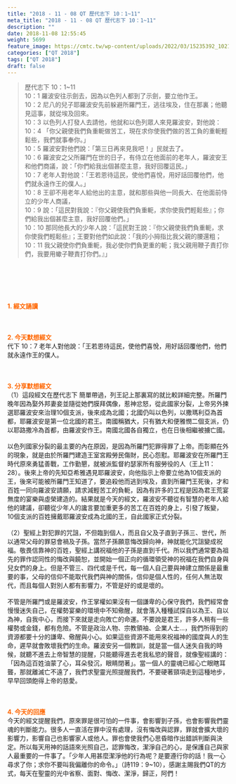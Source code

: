 ```yaml
---
title: "2018 - 11 - 08 QT 歷代志下 10：1~11"
meta_title: "2018 - 11 - 08 QT 歷代志下 10：1~11"
description: ""
date: 2018-11-08 12:55:45
weight: 5699
feature_image: https://cmtc.tw/wp-content/uploads/2022/03/15235392_10211799862337740_180693556567566654_o-1.webp
categories: ["QT 2018"]
tags: ["QT 2018"]
draft: false
---
```


<blockquote>歷代志下 10：1~11<br />
10：1 羅波安往示劍去，因為以色列人都到了示劍，要立他作王。<br />
10：2 尼八的兒子耶羅波安先前躲避所羅門王，逃往埃及，住在那裏；他聽見這事，就從埃及回來。<br />
10：3 以色列人打發人去請他，他就和以色列眾人來見羅波安，對他說：<br />
10：4 「你父親使我們負重軛做苦工，現在求你使我們做的苦工負的重軛輕鬆些，我們就事奉你。」<br />
10：5 羅波安對他們說：「第三日再來見我吧！」民就去了。<br />
10：6 羅波安之父所羅門在世的日子，有侍立在他面前的老年人，羅波安王和他們商議，說：「你們給我出個甚麼主意，我好回覆這民。」<br />
10：7 老年人對他說：「王若恩待這民，使他們喜悅，用好話回覆他們，他們就永遠作王的僕人。」<br />
10：8 王卻不用老年人給他出的主意，就和那些與他一同長大、在他面前侍立的少年人商議，<br />
10：9 說：「這民對我說：『你父親使我們負重軛，求你使我們輕鬆些』；你們給我出個甚麼主意，我好回覆他們。」<br />
10：10 那同他長大的少年人說：「這民對王說：『你父親使我們負重軛，求你使我們輕鬆些』；王要對他們如此說：「我的小拇指比我父親的腰還粗；<br />
10：11 我父親使你們負重軛，我必使你們負更重的軛；我父親用鞭子責打你們，我要用蠍子鞭責打你們。』」</blockquote><br />
&nbsp;<br />
<br />
&nbsp;<br />
<br />
<span style="color: #ff6600;"><strong>1. </strong><strong>經文誦讀</strong></span><br />
<br />
<span style="color: #ff6600;"><strong> </strong></span><br />
<br />
<span style="color: #ff6600;"><strong>2. 今天默想</strong><strong>經文<br />
</strong></span>代下 10：7 老年人對他說：「王若恩待這民，使他們喜悅，用好話回覆他們，他們就永遠作王的僕人。<br />
<br />
&nbsp;<br />
<br />
<span style="color: #ff6600;"><strong>3. 分享默想經文<br />
</strong></span>（1）這段經文在歷代志下 簡單帶過，列王記上那裏寫的就比較詳細完整。所羅門晚年因為娶外邦妻妾並隨從她們膜拜偶像，惹神忿怒，從此國家分裂，上帝另外揀選耶羅波安來治理10個支派，後來成為北國；北國仍叫以色列，以撒瑪利亞為首都，耶羅波安是第一位北國的君王。南國稱猶大，只有猶大和便雅憫二個支派，仍以耶路撒冷為首都，由羅波安作王。南國北國各自獨立，也在日後相繼被擄亡國。<br />
<br />
以色列國家分裂的最主要的內在原因，是因為所羅門犯罪得罪了上帝。而彰顯在外的現象，就是由於所羅門建造王室宮殿勞民傷財，民心怨懟。耶羅波安在所羅門王時代原來勇猛善戰，工作勤懇，就被派監督約瑟家所有服勞役的人（王上11：28）。後來上帝的先知亞希雅遇見耶羅波安，向他指示上帝要立他為10個支派的王，後來可能被所羅門王知道了，要追殺他而逃到埃及，直到所羅門王死後，才和百姓一同向羅波安請願，請求減輕苦工的負軛，因為有許多的工程是因為君王荒宴無度的宴樂與虛榮建造的。結果就是今天的經文，羅波安不聽從有智慧的老年人給他的建議，卻聽從少年人的讒言要加重更多的苦工在百姓的身上，引發了叛變，10個支派的百姓擁戴耶羅波安成為北國的王，自此國家正式分裂。<br />
<br />
（2）聖經上對犯罪的咒詛，不但臨到個人，而且自父及子直到子孫三、世代，所以通常父母的罪惡會禍及子孫。當然子孫願意悔改歸向神，神就能化咒詛變成祝福。敬畏信靠神的百姓，聖經上講祝福他的子孫是直到千代。所以我們通常要為祖先的罪作認同性的悔改與饒恕，並開始一個正向的循環領受神的祝福在我們自身與兒女們的身上。但是不管三、四代或是千代，每一個人自己要與神建立關係是最重要的事，父母的信仰不能取代我們與神的關係，信仰是個人性的，任何人無法取代，而且每個人對別人都有影響力，不管是好的或是壞的。<br />
<br />
不管是所羅門或是羅波安，作王掌權如果沒有一個謙卑的心保守我們，我們經常會慢慢迷失自己，在權勢宴樂的環境中不知儆醒，就會落入種種試探自以為王、自以為神，自我中心，而接下來就是走向敗亡的命運。不要說是君王，許多人稍有一些權勢或金錢，都有危險。不管是政治人物、宗教領袖、企業人士…，我們所得到的資源都要十分的謙卑、儆醒與小心。如果這些資源不能用來祝福神的國度與人的生命，遲早就會敗壞我們的生命。羅波安另一個教訓，就是當一個人迷失自我的時候，就聽不進去上帝智慧的提醒，只能聽得進去老我私慾的聲音，就像聖經講的：「因為這百姓油蒙了心，耳朵發沉，眼睛閉著」。當一個人的靈魂已經心亡眼瞎耳聾，那就離滅亡不遠了，我們求聖靈光照提醒我們，不要硬著頸項走到這種地步，早早回頭飽得上帝的慈愛。<br />
<br />
&nbsp;<br />
<br />
<span style="color: #ff6600;"><strong>4. 今天的回應<br />
</strong></span>今天的經文提醒我們，原來罪是很可怕的一件事，會影響到子孫，也會影響我們靈魂的判斷能力。很多人一直活在罪中沒有處理，沒有悔改與認罪，罪就會擴大壞的影響力，影響自己也影響家人或他人。罪也會使我們心思昏暗作出錯誤判斷與決定。所以每天用神的話語來光照自己，認罪悔改，潔淨自己的心，是保護自己與家人最重要的一件事了。「少年人用甚麼潔淨他的行為呢？是要遵行你的話！我一心尋求了你；求你不要叫我偏離你的命令。」（詩119：9~10），感謝主賜我們QT的方式，每天在聖靈的光中省察、面對、悔改、潔淨，歸正，阿們！
        